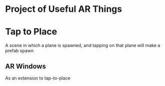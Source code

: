 # Project of Useful AR Things
# Tap to Place
A scene in which a plane is spawned, and tapping on that plane will make a prefab spawn
## AR Windows
As an extension to tap-to-place

